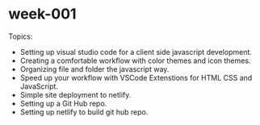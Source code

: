 # week-001 


Topics: 
- Setting up visual studio code for a client side javascript development.
- Creating a comfortable workflow with color themes and icon themes.
- Organizing file and folder the javascript way.
- Speed up your workflow with VSCode Extenstions for HTML CSS and JavaScript.
- Simple site deployment to netlify.
- Setting up a Git Hub repo.
- Setting up netlify to build git hub repo.



